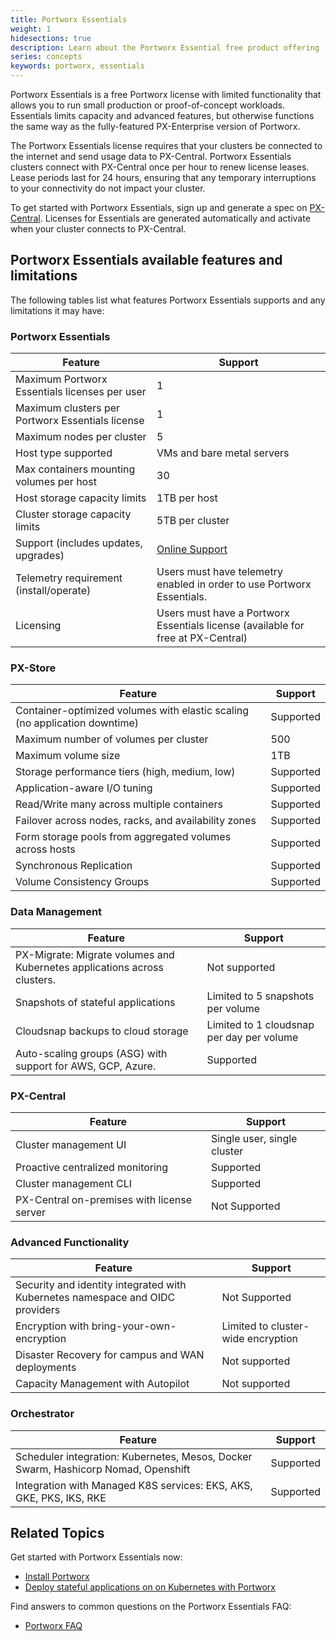 ```yaml
---
title: Portworx Essentials
weight: 1
hidesections: true
description: Learn about the Portworx Essential free product offering
series: concepts
keywords: portworx, essentials
---
```


Portworx Essentials is a free Portworx license with limited functionality that allows you to run small production or proof-of-concept workloads. Essentials limits capacity and advanced features, but otherwise functions the same way as the fully-featured PX-Enterprise version of Portworx.

The Portworx Essentials license requires that your clusters be connected to the internet and send usage data to PX-Central. Portworx Essentials clusters connect with PX-Central once per hour to renew license leases. Lease periods last for 24 hours, ensuring that any temporary interruptions to your connectivity do not impact your cluster.

To get started with Portworx Essentials, sign up and generate a spec on [PX-Central](https://central.portworx.com/). Licenses for Essentials are generated automatically and activate when your cluster connects to PX-Central.

## Portworx Essentials available features and limitations

The following tables list what features Portworx Essentials supports and any limitations it may have:

### Portworx Essentials

| **Feature** | **Support** |
|----|----|
| Maximum Portworx Essentials licenses per user  | 1 |
| Maximum clusters per Portworx Essentials license | 1 |
| Maximum nodes per cluster | 5 |
| Host type supported | VMs and bare metal servers |
| Max containers mounting volumes per host | 30 |
| Host storage capacity limits | 1TB per host |
| Cluster storage capacity limits | 5TB per cluster |
| Support (includes updates, upgrades) | [Online Support](https://forums.portworx.com) |
| Telemetry requirement (install/operate) | Users must have telemetry enabled in order to use Portworx Essentials.|
| Licensing | Users must have a Portworx Essentials license (available for free at PX-Central)|

### PX-Store

| **Feature** | **Support** |
|----|----|
| Container-optimized volumes with elastic scaling (no application downtime) | Supported |
| Maximum number of volumes per cluster | 500 |
| Maximum volume size | 1TB |
| Storage performance tiers (high, medium, low) | Supported |
| Application-aware I/O tuning | Supported |
| Read/Write many across multiple containers | Supported |
| Failover across nodes, racks, and availability zones | Supported |
| Form storage pools from aggregated volumes across hosts | Supported |
| Synchronous Replication <!-- what about async? --> | Supported |
| Volume Consistency Groups <!-- not sure what this is --> | Supported |

<!-- make columns on the left the same as from the website -->

### Data Management

| **Feature** | **Support** |
|----|----|
|PX-Migrate: Migrate volumes and Kubernetes applications across clusters. | Not supported |
| Snapshots of stateful applications | Limited to 5 snapshots per volume|
| Cloudsnap backups to cloud storage | Limited to 1 cloudsnap per day per volume |
| Auto-scaling groups (ASG) with support for AWS, GCP, Azure. | Supported |

### PX-Central

| **Feature** | **Support** |
|----|----|
| Cluster management UI | Single user, single cluster |
| Proactive centralized monitoring | Supported |
| Cluster management CLI | Supported |
| PX-Central on-premises with license server | Not Supported |

### Advanced Functionality

| **Feature** | **Support** |
|----|----|
| Security and identity integrated with Kubernetes namespace and OIDC providers | Not Supported |
| Encryption with bring-your-own-encryption | Limited to cluster-wide encryption |
| Disaster Recovery for campus and WAN deployments | Not supported |
| Capacity Management with Autopilot | Not supported |

### Orchestrator

| **Feature** | **Support** |
|----|----|
| Scheduler integration: Kubernetes, Mesos, Docker Swarm, Hashicorp Nomad, Openshift | Supported |
| Integration with Managed K8S services: EKS, AKS, GKE, PKS, IKS, RKE | Supported |

## Related Topics

Get started with Portworx Essentials now:

* [Install Portworx](/portworx-install-with-kubernetes/)
* [Deploy stateful applications on on Kubernetes with Portworx](/portworx-install-with-kubernetes/application-install-with-kubernetes/)

Find answers to common questions on the Portworx Essentials FAQ:

* [Portworx FAQ](https://forums.portworx.com/t/portworx-essentials-faq/346)
